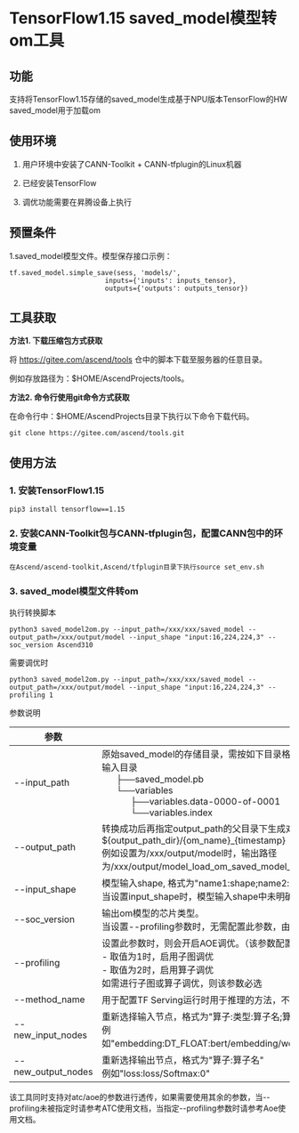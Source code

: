 # TensorFlow1.15 saved_model模型转om工具

## 功能
支持将TensorFlow1.15存储的saved_model生成基于NPU版本TensorFlow的HW saved_model用于加载om

## 使用环境
1. 用户环境中安装了CANN-Toolkit + CANN-tfplugin的Linux机器

2. 已经安装TensorFlow

3. 调优功能需要在昇腾设备上执行

## 预置条件

1.saved_model模型文件。模型保存接口示例：

   ```
tf.saved_model.simple_save(sess, 'models/', 
                           inputs={'inputs': inputs_tensor},
                           outputs={'outputs': outputs_tensor})
   ```


## 工具获取

**方法1. 下载压缩包方式获取**

将 https://gitee.com/ascend/tools 仓中的脚本下载至服务器的任意目录。

例如存放路径为：$HOME/AscendProjects/tools。

**方法2. 命令行使用git命令方式获取**

在命令行中：$HOME/AscendProjects目录下执行以下命令下载代码。

    git clone https://gitee.com/ascend/tools.git



## 使用方法

### 1. 安装TensorFlow1.15   

    pip3 install tensorflow==1.15

### 2. 安装CANN-Toolkit包与CANN-tfplugin包，配置CANN包中的环境变量  

    在Ascend/ascend-toolkit,Ascend/tfplugin目录下执行source set_env.sh

### 3. saved_model模型文件转om
执行转换脚本

   ```shell
python3 saved_model2om.py --input_path=/xxx/xxx/saved_model --output_path=/xxx/output/model --input_shape "input:16,224,224,3" --soc_version Ascend310
   ```

需要调优时

   ```shell
python3 saved_model2om.py --input_path=/xxx/xxx/saved_model --output_path=/xxx/output/model --input_shape "input:16,224,224,3" --profiling 1
   ```
参数说明

| 参数 | 参数说明 |
| - | - |
| --input_path | 原始saved_model的存储目录，需按如下目录格式存储<br />输入目录<br />&nbsp;&nbsp;&nbsp;&nbsp;&nbsp;&nbsp;├──saved_model.pb<br />&nbsp;&nbsp;&nbsp;&nbsp;&nbsp;&nbsp;└──variables<br />&nbsp;&nbsp;&nbsp;&nbsp;&nbsp;&nbsp;&nbsp;&nbsp;&nbsp;&nbsp;&nbsp;&nbsp;├──variables.data-0000-of-0001<br />&nbsp;&nbsp;&nbsp;&nbsp;&nbsp;&nbsp;&nbsp;&nbsp;&nbsp;&nbsp;&nbsp;&nbsp;└──variables.index |
| --output_path | 转换成功后再指定output_path的父目录下生成对应的HW saved_model，路径为${output_path_dir}/{om_name}_{timestamp}<br />例如设置为/xxx/output/model时，输出路径为/xxx/output/model_load_om_saved_model_20230101_01_00_00 |
| --input_shape | 模型输入shape, 格式为"name1:shape;name2:shape;name3:shape"<br />当设置input_shape时，模型输入shape中未明确定义的维度会被自动设置为1 |
| --soc_version | 输出om模型的芯片类型。<br />当设置--profiling参数时，无需配置此参数，由当前执行转换的设备决定 |
| --profiling | 设置此参数时，则会开启AOE调优。（该参数配置后无需再指定job_type）<br />- 取值为1时，启用子图调优<br />- 取值为2时，启用算子调优<br />如需进行子图或算子调优，则该参数必选 |
| --method_name | 用于配置TF Serving运行时用于推理的方法，不配置则会从原始saved_model中获取 |
| --new_input_nodes | 重新选择输入节点，格式为"算子:类型:算子名;算子:类型:算子名"<br />例如"embedding:DT_FLOAT:bert/embedding/word_embeddings:0;add:DT_INT:bert/embedding/add:0" |
| --new_output_nodes | 重新选择输出节点，格式为"算子:算子名"<br />例如"loss:loss/Softmax:0" |


该工具同时支持对atc/aoe的参数进行透传，如果需要使用其余的参数，当--profiling未被指定时请参考ATC使用文档，当指定--profiling参数时请参考Aoe使用文档。


